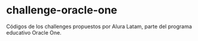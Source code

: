 # challenge-oracle-one
Códigos de los challenges propuestos por Alura Latam, parte del programa educativo Oracle One. 
